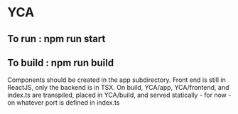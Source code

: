 # YCA

## To run : npm run start
## To build : npm run build

Components should be created in the app subdirectory.
Front end is still in ReactJS, only the backend is in TSX.
On build, YCA/app, YCA/frontend, and index.ts are transpiled,
placed in YCA/build, and served statically - for now - on whatever
port is defined in index.ts